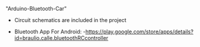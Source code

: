 "Arduino-Bluetooth-Car" 

* Circuit schematics are included in the project 

* Bluetooth App For Android:
-https://play.google.com/store/apps/details?id=braulio.calle.bluetoothRCcontroller
